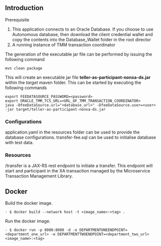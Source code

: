 ## Introduction
Prerequisite

1. This application connects to an Oracle Database. If you choose to use Autonomous database, then download the client credential wallet and copy the contents into the Database_Wallet folder
in the root director
2. A running instance of TMM transaction coordinator  

The generation of the executable jar file can be performed by issuing the following command

    mvn clean package

This will create an executable jar file **teller-as-participant-nonxa-ds.jar** within the _target_ maven folder. This can be started by
executing the following commands

    export FEEDATASOURCE_PASSWORD=<password>
    export ORACLE_TMM_TCS_URL=<URL_OF_TMM_TRANSACTION_COORDINATOR>
    java -DfeeDataSource.url="<database_url>" -DfeeDataSource.user=<user> -jar target/teller-as-participant-nonxa-ds.jar 

### Configurations

application.yaml in the resources folder can be used to provide the database configurations.
transfer-fee.sql can be used to initialise database with test data.


### Resources

/transfer is a JAX-RS rest endpoint to initiate a transfer.
This endpoint will start and participant in the XA transaction managed by the Microservice Transaction Management Library.

## Docker
Build the docker image.
```
- $ docker build --network host -t <image_name>:<tag> .
```
Run the docker image.
```
- $ docker run -p 8080:8080 -d -e DEPARTMENTONEENDPOINT=<department_one_url> -e DEPARTMENTTWOENDPOINT=<department_two_url> <image_name>:<tag>
```
